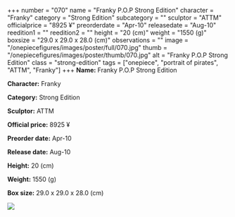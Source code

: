 +++
number = "070"
name = "Franky P.O.P Strong Edition"
character = "Franky"
category = "Strong Edition"
subcategory = ""
sculptor = "ATTM"
officialprice = "8925 ¥"
preorderdate = "Apr-10"
releasedate = "Aug-10"
reedition1 = ""
reedition2 = ""
height = "20 (cm)"
weight = "1550 (g)"
boxsize = "29.0 x 29.0 x 28.0 (cm)"
observations = ""
image = "/onepiecefigures/images/poster/full/070.jpg"
thumb = "/onepiecefigures/images/poster/thumb/070.jpg"
alt = "Franky P.O.P Strong Edition"
class = "strong-edition"
tags = ["onepiece", "portrait of pirates", "ATTM", "Franky"]
+++
**Name:** Franky P.O.P Strong Edition

**Character:** Franky

**Category:** Strong Edition 

**Sculptor:** ATTM

**Official price:** 8925 ¥

**Preorder date:** Apr-10

**Release date:** Aug-10

**Height:** 20 (cm)

**Weight:** 1550 (g)

**Box size:** 29.0 x 29.0 x 28.0 (cm)

<img src="/onepiecefigures/images/poster/thumb/070.jpg">
